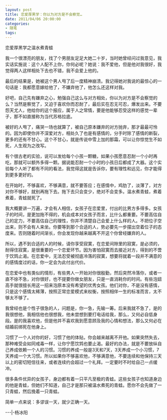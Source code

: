 ```yaml
---
layout: post
title: 恋爱厚黑学：你以为对方是不会察觉…
date: 2011/04/06 20:00:00
categories: 
- 随笔
tags: 
---
```


恋爱厚黑学之温水煮青蛙

我一个很漂亮的朋友，找了个男朋友足足大她二十岁，当时她曾经问过我意见，我实话实施说：这个人配不上你，你何必呢？她说：我不爱他，但是他对我很好，我觉得两人这样相处下去也不错，我不会爱上他的。

最后的结果是，她被这个男人甩了后一度精神崩溃。我记得她对我说的最惊心的一句话是：我都愿意嫁给他了，不嫌弃他了，他怎么还这样对我。

好吧，自己先有嫌弃之心，勉强自己这么与对方相处，你以为对方是不会察觉的么？当然是察觉了，又迫于喜欢你而忍耐了，最后实在忍无可忍，爆发出来。不要怨天尤人，他给你的这个报应，属于人之常情，要是他能够忍受这样的感觉一辈子，那不如直接称为当代苏格拉底。

被好的人甩了，痛哭一场也就算了，被自己原本嫌弃的对方抛弃，那才最最可怜的。因为即使你并不深爱对方，相处久了也是有感情的，分手时除了感情的断裂，更多的还有不甘心。这个不甘心，就是传说中雪上加的那霜，可以让你惊觉生不如死，人生观为之改写。

有个很古老的实验，说可以发给每个小孩一颗糖，如果小孩愿意忍耐一个小时再吃，那就可以额外多得一颗。据说能忍耐一个小时的小孩日后都成了大器。这个实验每个人听了都有不同的看法，我觉得这就是告诉你，要有理性和远见，你才能得到更多更好的。

在开始时，不够喜欢，不够满意，就不要答应；在感情中，鸡肋了，淡薄了，对方对你不够好，就别再拖下去。拖下去只会变少，绝对不会变多。温水煮青蛙，煮着煮着，青蛙就死了。

我大概要讲一万遍，才会有人相信，女孩子在恋爱里，付出的比男方多得多。女孩子的时间，是更加拖不得的，机会成本对女孩子而言，比什么都重要。不要高估自己的定力，不要高估自己的理性，你并不清楚自己会爱上什么样的人。不把位子空出来，则不会有人来坐。你要等到那个合适的人，势必要先一步摆出空着位子的态度来。否则随着时间渐长，你会发现你越来越离不开这个你曾经嫌弃的人。

所以，遇不到合适的人的时候，请你享受寂寞，在恋爱间隙里的寂寞，是必须的，耐得住寂寞，是很重要的一个恋爱环节。因为害怕寂寞而去接近对方，得到的不啻于饮鸩止渴。在恋爱中，无法忍受被彻底冷落的寂寞，想要将就着一段并不满意的的感情度过的话，你一定会为此付出代价。

在恋爱中也有类似的情形，有些男人一开始对你很殷勤，然后突然冷落你，或者一直不徐不急，对你很好，也不提要你做女朋友，只是一直消耗你的时间。有些泡妞高手就很擅长用这一招来泡原本没有希望的优秀女孩。他们对你，不是没有感情，只是这个感情太稀薄，按照正常恋爱模式来权衡，按照相伴一生的标准而言，太不够太不够了。

我曾经也是个性子很急的人，问题是，你一急，先输一筹。后来我就不急了，是的我很想他，我相信他也很想我，他未尝想到要打电话给我，那么，又何必自低身段。是的我喜欢他，但是他并不喜欢我到愿意顾及我的心情和想法，那么又何必在结婚前绑死在他身上。

习惯了一个人对你的好，习惯了他的体贴，你会越来越离不开他。如果突然失去，那种难受会如同戒毒一样，让你宁愿饮鸩也要止渴。最好的办法，就是不要放纵自己养成依赖一个人的习惯。习惯的养成一般是3天和7天，3天养成一个小习惯，7天养成一个大习惯。所以如果你不够喜欢他，不够满意他，不要连续和他保持三天以上的密切短信往来，或者连续约会超过一个礼拜。一定要时不时给自己一点缓冲。

很多条件优异的女孩子，身边都有着一只平凡至极的青蛙。这些女孩子也知道身边的他是青蛙，但她们不知道，自己才是那只被温水煮死的青蛙。愿你不会先做了一只青蛙，然后挽着一只青蛙。

简单一点来说：多谬误一天，就少正确一天。

\---|-杨冰阳
